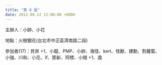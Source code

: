 ```yaml
---
title: "第 8 屆"
date: 2012-08-22 12:00:00 +0800
---
```


主辦人：小帥、小花

地點：火樹銀花(台北市中正區濟南路二段)

參加者(17)：貝貝 +1、小龍、PMP、小帥、海怪、kert、怪獸、建勳、割蘿蔔、小強、川和、小花、if、那新、阿標、小賊 +1、毳